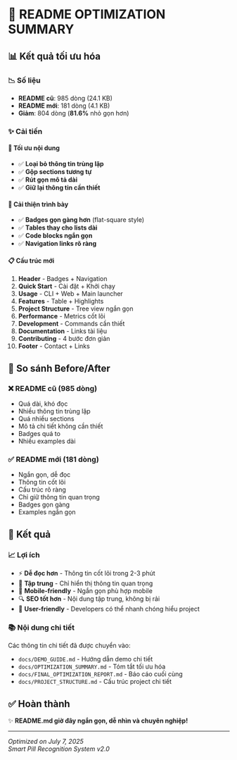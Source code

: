 # 📝 README OPTIMIZATION SUMMARY

## 📊 Kết quả tối ưu hóa

### 📉 Số liệu
- **README cũ**: 985 dòng (24.1 KB)
- **README mới**: 181 dòng (4.1 KB) 
- **Giảm**: 804 dòng (**81.6%** nhỏ gọn hơn)

### ✨ Cải tiến

#### 🎯 Tối ưu nội dung
- ✅ **Loại bỏ thông tin trùng lặp**
- ✅ **Gộp sections tương tự**
- ✅ **Rút gọn mô tả dài**
- ✅ **Giữ lại thông tin cần thiết**

#### 🎨 Cải thiện trình bày
- ✅ **Badges gọn gàng hơn** (flat-square style)
- ✅ **Tables thay cho lists dài**
- ✅ **Code blocks ngắn gọn**
- ✅ **Navigation links rõ ràng**

#### 📋 Cấu trúc mới
1. **Header** - Badges + Navigation
2. **Quick Start** - Cài đặt + Khởi chạy
3. **Usage** - CLI + Web + Main launcher
4. **Features** - Table + Highlights
5. **Project Structure** - Tree view ngắn gọn
6. **Performance** - Metrics cốt lõi
7. **Development** - Commands cần thiết
8. **Documentation** - Links tài liệu
9. **Contributing** - 4 bước đơn giản
10. **Footer** - Contact + Links

## 🎯 So sánh Before/After

### ❌ README cũ (985 dòng)
- Quá dài, khó đọc
- Nhiều thông tin trùng lặp
- Quá nhiều sections
- Mô tả chi tiết không cần thiết
- Badges quá to
- Nhiều examples dài

### ✅ README mới (181 dòng)
- Ngắn gọn, dễ đọc
- Thông tin cốt lõi
- Cấu trúc rõ ràng
- Chỉ giữ thông tin quan trọng
- Badges gọn gàng
- Examples ngắn gọn

## 🚀 Kết quả

### 📈 Lợi ích
- ⚡ **Dễ đọc hơn** - Thông tin cốt lõi trong 2-3 phút
- 🎯 **Tập trung** - Chỉ hiển thị thông tin quan trọng
- 📱 **Mobile-friendly** - Ngắn gọn phù hợp mobile
- 🔍 **SEO tốt hơn** - Nội dung tập trung, không bị rải
- 👥 **User-friendly** - Developers có thể nhanh chóng hiểu project

### 📚 Nội dung chi tiết
Các thông tin chi tiết đã được chuyển vào:
- `docs/DEMO_GUIDE.md` - Hướng dẫn demo chi tiết
- `docs/OPTIMIZATION_SUMMARY.md` - Tóm tắt tối ưu hóa
- `docs/FINAL_OPTIMIZATION_REPORT.md` - Báo cáo cuối cùng
- `docs/PROJECT_STRUCTURE.md` - Cấu trúc project chi tiết

## ✅ Hoàn thành

✨ **README.md giờ đây ngắn gọn, dễ nhìn và chuyên nghiệp!**

---
*Optimized on July 7, 2025*  
*Smart Pill Recognition System v2.0*
